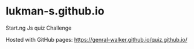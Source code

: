 # lukman-s.github.io
Start.ng Js quiz Challenge

Hosted with GitHub pages:
https://genral-walker.github.io/quiz.github.io/
